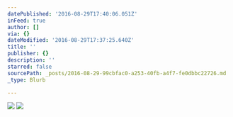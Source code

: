 ```yaml
---
datePublished: '2016-08-29T17:40:06.051Z'
inFeed: true
author: []
via: {}
dateModified: '2016-08-29T17:37:25.640Z'
title: ''
publisher: {}
description: ''
starred: false
sourcePath: _posts/2016-08-29-99cbfac0-a253-40fb-a4f7-fe0dbbc22726.md
_type: Blurb

---
```

![](https://the-grid-user-content.s3-us-west-2.amazonaws.com/8e7fae35-04b6-4c43-b376-ef81085bc553.jpg)
![](https://the-grid-user-content.s3-us-west-2.amazonaws.com/8c1b778e-6f75-47d1-a0f4-b267cec8b40c.jpg)